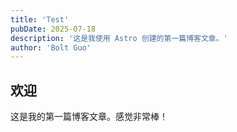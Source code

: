 ```yaml
---
title: 'Test'
pubDate: 2025-07-18
description: '这是我使用 Astro 创建的第一篇博客文章。'
author: 'Bolt Guo'
---
```


## 欢迎

这是我的第一篇博客文章。感觉非常棒！
